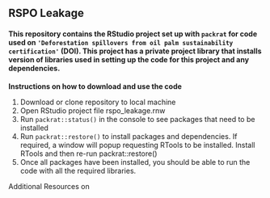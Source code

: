 ## RSPO Leakage
#### This repository contains the RStudio project set up with `packrat` for code used on `'Deforestation spillovers from oil palm sustainability certification'` (DOI). This project has a private project library that installs version of libraries used in setting up the code for this project and any dependencies.

**Instructions on how to download and use the code**
1. Download or clone repository to local machine
2. Open RStudio project file rspo_leakage.rnw
3. Run `packrat::status()` in the console to see packages that need to be installed
4. Run `packrat::restore()` to install packages and dependencies. If required, a window will popup requesting RTools to be installed. Install RTools and then re-run packrat::restore()
5. Once all packages have been installed, you should be able to run the code with all the required libraries.

Additional Resources on 




 
